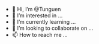 - 👋 Hi, I’m @Tunguen
- 👀 I’m interested in ...
- 🌱 I’m currently learning ...
- 💞️ I’m looking to collaborate on ...
- 📫 How to reach me ...

<!---
Tunguen/Tunguen is a ✨ special ✨ repository because its `README.md` (this file) appears on your GitHub profile.
You can click the Preview link to take a look at your changes.
--->
